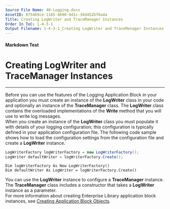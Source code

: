 ```yaml
---
Source File Name: 40-Logging.docx
AssetID: 875469ce-1185-4690-9d1c-36d452bf6a4a
Title: Creating LogWriter and TraceManager Instances
Order In ToC: 1-4-3-1
Output Filename: 1-4-3-1_Creating LogWriter and TraceManager Instances.markdown
---
```


#### Markdown Test ####
# Creating LogWriter and TraceManager Instances #
----------

Before you can use the features of the Logging Application Block in your application you must create an instance of the **LogWriter** class in your code and optionally an instance of the **TraceManager** class. The **LogWriter** class contains the overloaded implementations of the **Write** method that you will use to write log messages.  
When you create an instance of the **LogWriter** class you must populate it with details of your logging configuration; this configuration is typically defined in your application configuration file. The following code sample shows how to load the configuration settings from the configuration file and create a **LogWriter** instance.  

```C#
LogWriterFactory logWriterFactory = new LogWriterFactory();
LogWriter defaultWriter = logWriterFactory.Create();
```


```Visual Basic
Dim logWriterFactory As New LogWriterFactory()
Dim defaultWriter As LogWriter = logWriterFactory.Create()
```

You can use the **LogWriter** instance to configure a **TraceManager** instance. The **TraceManager** class includes a constructor that takes a **LogWriter** instance as a parameter.   
For more information about creating Enterprise Library application block instances, see <a href="test-markdown_6453869a-c2bb-4494-9095-ea97d328ee94.html" xmlns:dt="uuid:C2F41010-65B3-11d1-A29F-00AA00C14882" xmlns:xlink="http://www.w3.org/1999/xlink" xmlns:MSHelp="http://msdn.microsoft.com/mshelp">Creating Application Block Objects</a>.  


